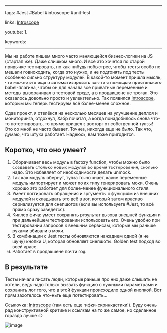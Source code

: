 ____

tags: #Jest #Babel #introscope #unit-test

links: [Introscope](https://github.com/peter-leonov/introscope)

youtube: 
1. 

keywords:

_____

Мы на работе пишем много часто меняющейся бизнес-логики на JS (стартап же). Даже слишком много. И всё это хочется по старой привычке тестировать, но как-нибудь побыстрее, чтобы тесты особо не мешали говнокодить, когда это нужно, и не подгонять под тесты особенно сильно структуру модулей. В какой-то момент пришла мысль, что можно это еще и автоматизировать как-то с помощью простенького babel-плагина, чтобы он для начала все приватные переменные и методы выворачивал в тестовой среде, а в продакшене не трогал. Это оказалось довольно просто и увлекательно. Так появился [Introscope](https://github.com/peter-leonov/introscope), которым мы теперь тестируем всё более-менее сложное.

Сдав проект, я отвлёкся на несколько месяцев на улучшение деплоя и мониторинга, отдохнул, Хабр почитал, а когда понадобилось снова что-то потестировать, то прямо пришел в восторг от собственной тулзы! Это со мной не часто бывает. Точнее, никогда еще не было. Так что, думаю, что штука работает. Надеюсь, вам тоже пригодится.

## Коротко, что оно умеет?

1. Оборачивает весь модуль в factory function, чтобы можно было создавать столько новых модулей во время тестирования, сколько надо. Это избавляет от необходимости делать unmock.
2. Так как модуль обернут, тулза точно знает, какие переменные модуль импортирует и может по их типу генерировать моки. Очень хорошо это работает для более-менее функционального стиля.
3. Умеет логгировать обращения и аргументы к функциям из внешних модулей и складывать это всё в лог, который затем красиво сериализуется для снепшотов (если вы используете #Jest, то всё прямо сразу заведётся).
4. Киллер фича: умеет сохранять результат вызова внешней функции и при дальнейшем тестировании использовать его. Очень удобно при тестировании запросов к внешним сервисам, которые мы раньше руками вбивали в моки.
5. В комбинации с Jest тесты обновляются нажадием одной (я не шучу) кнопки U, которая обновляет снепшоты. Golden test подход во всей красе.
6. Работает в продакшене почти год.

## В результате

Тесты начали писать люди, которые раньше про них даже слышать не хотели, ведь надо только вызвать функцию с нужными параметрами и сохранить лог того, что в этой функции происходило одной кнопкой. Вот прям захотелось что-ньть еще потестировать…

Ссылочка: [Introscope](https://github.com/peter-leonov/introscope) (там есть еще гифки-скринкастики!). Буду очень рад конструктивной критике и ссылкам на то же самое, но сделанное гораздо лучше :D

![image](https://habrastorage.org/getpro/habr/post_images/822/3c0/4ad/8223c04ad14711ad2af235ea9715b831.gif)